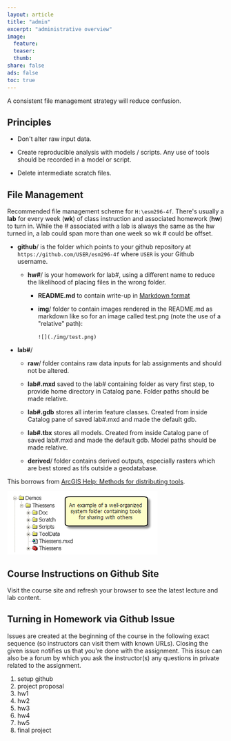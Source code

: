 ```yaml
---
layout: article
title: "admin"
excerpt: "administrative overview"
image:
  feature:
  teaser:
  thumb:
share: false
ads: false
toc: true
---
```


A consistent file management strategy will reduce confusion.

## Principles

- Don't alter raw input data.

- Create reproducible analysis with models / scripts. Any use of tools should be recorded in a model or script.

- Delete intermediate scratch files.

## File Management

Recommended file management scheme for `H:\esm296-4f`. There's usually a **lab** for every week (**wk**) of class instruction and associated homework (**hw**) to turn in. While the # associated with a lab is always the same as the hw turned in, a lab could span more than one week so wk # could be offset.

- **github**/ is the folder which points to your github repository at `https://github.com/USER/esm296-4f` where `USER` is your Github username.

    - **hw#**/ is your homework for lab#, using a different name to reduce the likelihood of placing files in the wrong folder.
    
        - **README.md** to contain write-up in [Markdown format](https://guides.github.com/features/mastering-markdown/)
        
        - **img**/ folder to contain images rendered in the README.md as markdown like so for an image called test.png (note the use of a "relative" path):
        
            ```
            ![](./img/test.png)
            ```          

- **lab#**/

    - **raw**/ folder contains raw data inputs for lab assignments and should not be altered.
    
    - **lab#.mxd** saved to the lab# containing folder as very first step, to provide home directory in Catalog pane. Folder paths should be made relative.
    
    - **lab#.gdb** stores all interim feature classes. Created from inside Catalog pane of saved lab#.mxd and made the default gdb.
    
    - **lab#.tbx** stores all models. Created from inside Catalog pane of saved lab#.mxd and made the default gdb. Model paths should be made relative.
    
    - **derived**/ folder contains derived outputs, especially rasters which are best stored as tifs outside a geodatabase.
    
This borrows from [ArcGIS Help: Methods for distributing tools]().

![](arc_org.png)

## Course Instructions on Github Site

Visit the course site and refresh your browser to see the latest lecture and lab content.

## Turning in Homework via Github Issue

Issues are created at the beginning of the course in the following exact sequence (so instructors can visit them with known URLs). Closing the given issue notifies us that you're done with the assignment. This issue can also be a forum by which you ask the instructor(s) any questions in private related to the assignment.

1. setup github
1. project proposal
1. hw1
1. hw2
1. hw3
1. hw4
1. hw5
1. final project

